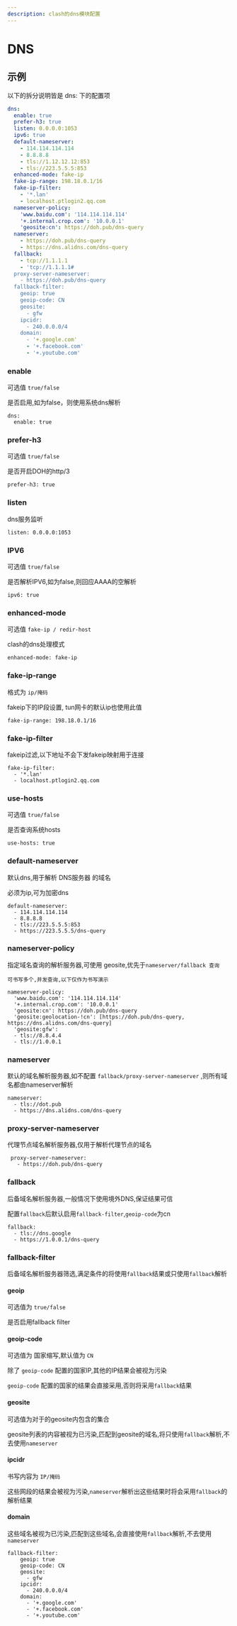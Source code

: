 ```yaml
---
description: clash的dns模块配置
---
```


# DNS

## 示例

以下的拆分说明皆是 dns: 下的配置项

```yaml
dns:
  enable: true
  prefer-h3: true
  listen: 0.0.0.0:1053
  ipv6: true
  default-nameserver:
    - 114.114.114.114
    - 8.8.8.8
    - tls://1.12.12.12:853
    - tls://223.5.5.5:853
  enhanced-mode: fake-ip
  fake-ip-range: 198.18.0.1/16
  fake-ip-filter:
    - '*.lan'
    - localhost.ptlogin2.qq.com
  nameserver-policy:
    'www.baidu.com': '114.114.114.114'
    '+.internal.crop.com': '10.0.0.1'
    'geosite:cn': https://doh.pub/dns-query
  nameserver:
    - https://doh.pub/dns-query
    - https://dns.alidns.com/dns-query
  fallback:
    - tcp://1.1.1.1
    - 'tcp://1.1.1.1#
  proxy-server-nameserver:
    - https://doh.pub/dns-query
  fallback-filter:
    geoip: true
    geoip-code: CN
    geosite:
      - gfw
    ipcidr:
      - 240.0.0.0/4
    domain:
      - '+.google.com'
      - '+.facebook.com'
      - '+.youtube.com'
```

### enable

可选值 `true/false`

是否启用,如为false，则使用系统dns解析

```
dns:
  enable: true
```

### prefer-h3

可选值 `true/false`

是否开启DOH的http/3

```
prefer-h3: true
```

### listen

dns服务监听

```
listen: 0.0.0.0:1053
```

### IPV6

可选值 `true/false`

是否解析IPV6,如为false,则回应AAAA的空解析

```
ipv6: true
```

### enhanced-mode

可选值 `fake-ip / redir-host`

clash的dns处理模式

```
enhanced-mode: fake-ip
```

### fake-ip-range

格式为 `ip/掩码`

fakeip下的IP段设置, tun网卡的默认ip也使用此值

```
fake-ip-range: 198.18.0.1/16
```

### fake-ip-filter

fakeip过滤,以下地址不会下发fakeip映射用于连接

```
fake-ip-filter:
  - '*.lan'
  - localhost.ptlogin2.qq.com
```

### use-hosts

可选值 `true/false`

是否查询系统hosts

```
use-hosts: true
```

### default-nameserver

默认dns,用于解析 DNS服务器 的域名

必须为ip,可为加密dns

```
default-nameserver:
  - 114.114.114.114
  - 8.8.8.8
  - tls://223.5.5.5:853
  - https://223.5.5.5/dns-query
```

### nameserver-policy

指定域名查询的解析服务器,可使用 geosite,优先于`nameserver/fallback 查询`

`可书写多个,并发查询,以下仅作为书写演示`

```
nameserver-policy:
  'www.baidu.com': '114.114.114.114'
  '+.internal.crop.com': '10.0.0.1'
  'geosite:cn': https://doh.pub/dns-query
  'geosite:geolocation-!cn': [https://doh.pub/dns-query, https://dns.alidns.com/dns-query]
  'geosite:gfw':
  - tls://8.8.4.4
  - tls://1.0.0.1
```

### nameserver

默认的域名解析服务器,如不配置 `fallback/proxy-server-nameserver` ,则所有域名都由nameserver解析

```
nameserver:
  - tls://dot.pub
  - https://dns.alidns.com/dns-query
```

### proxy-server-nameserver

代理节点域名解析服务器,仅用于解析代理节点的域名

```
 proxy-server-nameserver:
   - https://doh.pub/dns-query
```

### fallback

后备域名解析服务器,一般情况下使用境外DNS,保证结果可信

配置`fallback`后默认启用`fallback-filter`,`geoip-code`为cn

```
fallback:
  - tls://dns.google
  - https://1.0.0.1/dns-query
```

### fallback-filter

后备域名解析服务器筛选,满足条件的将使用`fallback`结果或只使用`fallback`解析

#### geoip

可选值为 `true/false`

是否启用fallback filter

#### geoip-code

可选值为 国家缩写,默认值为 `CN`

除了 `geoip-code` 配置的国家IP,其他的IP结果会被视为污染

`geoip-code` 配置的国家的结果会直接采用,否则将采用`fallback`结果

#### geosite

可选值为对于的geosite内包含的集合

geosite列表的内容被视为已污染,匹配到geosite的域名,将只使用`fallback`解析,不去使用`nameserver`

#### ipcidr

书写内容为 `IP/掩码`

这些网段的结果会被视为污染,`nameserver`解析出这些结果时将会采用`fallback`的解析结果

#### domain

这些域名被视为已污染,匹配到这些域名,会直接使用`fallback`解析,不去使用`nameserver`

```
fallback-filter:
    geoip: true
    geoip-code: CN
    geosite:
      - gfw
    ipcidr:
      - 240.0.0.0/4
    domain:
      - '+.google.com'
      - '+.facebook.com'
      - '+.youtube.com'
```
